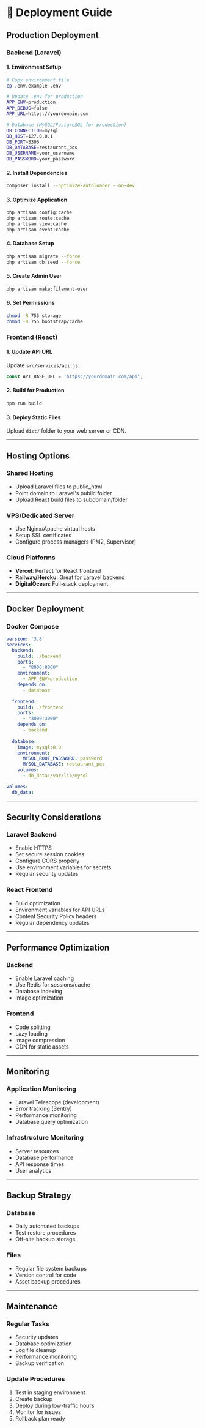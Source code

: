 # 🚀 Deployment Guide

## Production Deployment

### Backend (Laravel)

#### 1. Environment Setup
```bash
# Copy environment file
cp .env.example .env

# Update .env for production
APP_ENV=production
APP_DEBUG=false
APP_URL=https://yourdomain.com

# Database (MySQL/PostgreSQL for production)
DB_CONNECTION=mysql
DB_HOST=127.0.0.1
DB_PORT=3306
DB_DATABASE=restaurant_pos
DB_USERNAME=your_username
DB_PASSWORD=your_password
```

#### 2. Install Dependencies
```bash
composer install --optimize-autoloader --no-dev
```

#### 3. Optimize Application
```bash
php artisan config:cache
php artisan route:cache
php artisan view:cache
php artisan event:cache
```

#### 4. Database Setup
```bash
php artisan migrate --force
php artisan db:seed --force
```

#### 5. Create Admin User
```bash
php artisan make:filament-user
```

#### 6. Set Permissions
```bash
chmod -R 755 storage
chmod -R 755 bootstrap/cache
```

### Frontend (React)

#### 1. Update API URL
Update `src/services/api.js`:
```javascript
const API_BASE_URL = 'https://yourdomain.com/api';
```

#### 2. Build for Production
```bash
npm run build
```

#### 3. Deploy Static Files
Upload `dist/` folder to your web server or CDN.

---

## Hosting Options

### Shared Hosting
- Upload Laravel files to public_html
- Point domain to Laravel's public folder
- Upload React build files to subdomain/folder

### VPS/Dedicated Server
- Use Nginx/Apache virtual hosts
- Setup SSL certificates
- Configure process managers (PM2, Supervisor)

### Cloud Platforms
- **Vercel**: Perfect for React frontend
- **Railway/Heroku**: Great for Laravel backend
- **DigitalOcean**: Full-stack deployment

---

## Docker Deployment

### Docker Compose
```yaml
version: '3.8'
services:
  backend:
    build: ./backend
    ports:
      - "8000:8000"
    environment:
      - APP_ENV=production
    depends_on:
      - database
      
  frontend:
    build: ./frontend
    ports:
      - "3000:3000"
    depends_on:
      - backend
      
  database:
    image: mysql:8.0
    environment:
      MYSQL_ROOT_PASSWORD: password
      MYSQL_DATABASE: restaurant_pos
    volumes:
      - db_data:/var/lib/mysql

volumes:
  db_data:
```

---

## Security Considerations

### Laravel Backend
- Enable HTTPS
- Set secure session cookies
- Configure CORS properly
- Use environment variables for secrets
- Regular security updates

### React Frontend
- Build optimization
- Environment variables for API URLs
- Content Security Policy headers
- Regular dependency updates

---

## Performance Optimization

### Backend
- Enable Laravel caching
- Use Redis for sessions/cache
- Database indexing
- Image optimization

### Frontend
- Code splitting
- Lazy loading
- Image compression
- CDN for static assets

---

## Monitoring

### Application Monitoring
- Laravel Telescope (development)
- Error tracking (Sentry)
- Performance monitoring
- Database query optimization

### Infrastructure Monitoring
- Server resources
- Database performance
- API response times
- User analytics

---

## Backup Strategy

### Database
- Daily automated backups
- Test restore procedures
- Off-site backup storage

### Files
- Regular file system backups
- Version control for code
- Asset backup procedures

---

## Maintenance

### Regular Tasks
- Security updates
- Database optimization
- Log file cleanup
- Performance monitoring
- Backup verification

### Update Procedures
1. Test in staging environment
2. Create backup
3. Deploy during low-traffic hours
4. Monitor for issues
5. Rollback plan ready
